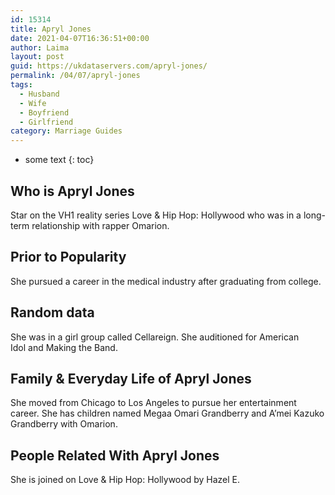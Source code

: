 ```yaml
---
id: 15314
title: Apryl Jones
date: 2021-04-07T16:36:51+00:00
author: Laima
layout: post
guid: https://ukdataservers.com/apryl-jones/
permalink: /04/07/apryl-jones
tags:
  - Husband
  - Wife
  - Boyfriend
  - Girlfriend
category: Marriage Guides
---
```


* some text
{: toc}


## Who is Apryl Jones
                  
                  
                  
Star on the VH1 reality series Love & Hip Hop: Hollywood who was in a long-term relationship with rapper Omarion. 
                  
              
            
              
            
                
                
                
## Prior to Popularity
                  
                  
                  
She pursued a career in the medical industry after graduating from college. 
                  
              
            
              
            
                
                
                
## Random data
                  
                  
                  
She was in a girl group called Cellareign. She auditioned for American Idol and Making the Band. 
                  
              
            
              
            
                
                
                
## Family & Everyday Life of Apryl Jones
                  
                  
                  
She moved from Chicago to Los Angeles to pursue her entertainment career. She has children named Megaa Omari Grandberry and A&#8217;mei Kazuko Grandberry with Omarion. 
                  
              
            
              
            
                
                
                
## People Related With Apryl Jones
                  
                  
                  
She is joined on Love & Hip Hop: Hollywood by Hazel E.  
                  
              
            
              
            
                
              
            
              
              
            
            
              
            
          
          
          